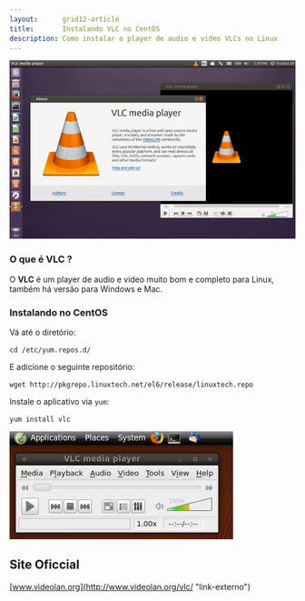```yaml
---
layout:      grid12-article
title:       Instalando VLC no CentOS
description: Como instalar o player de audio e video VLCs no Linux
---
```


![](vlc-ubuntu.jpg)



### O que é VLC ?

O __VLC__ é um player de audio e video muito bom e completo para Linux, também há versão para Windows e Mac.




### Instalando no CentOS

Vá até o diretório:

    cd /etc/yum.repos.d/

E adicione o seguinte repositório:

    wget http://pkgrepo.linuxtech.net/el6/release/linuxtech.repo

Instale o aplicativo via `yum`:

    yum install vlc


![](vlc-linux.png)



Site Oficcial
---

[www.videolan.org](http://www.videolan.org/vlc/ "link-externo")

